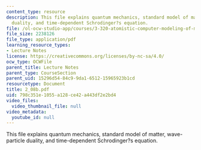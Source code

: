 ```yaml
---
content_type: resource
description: This file explains quantum mechanics, standard model of matter, wave-particle
  duality, and time-dependent Schrodinger?s equation.
file: /ol-ocw-studio-app/courses/3-320-atomistic-computer-modeling-of-materials-sma-5107-spring-2005/798c351e1055a128ce42a443df2e2bd4_2_08b.pdf
file_size: 2238126
file_type: application/pdf
learning_resource_types:
- Lecture Notes
license: https://creativecommons.org/licenses/by-nc-sa/4.0/
ocw_type: OCWFile
parent_title: Lecture Notes
parent_type: CourseSection
parent_uid: 15296d54-84c9-9da1-6512-15965923b1cd
resourcetype: Document
title: 2_08b.pdf
uid: 798c351e-1055-a128-ce42-a443df2e2bd4
video_files:
  video_thumbnail_file: null
video_metadata:
  youtube_id: null
---
```

This file explains quantum mechanics, standard model of matter, wave-particle duality, and time-dependent Schrodinger?s equation.